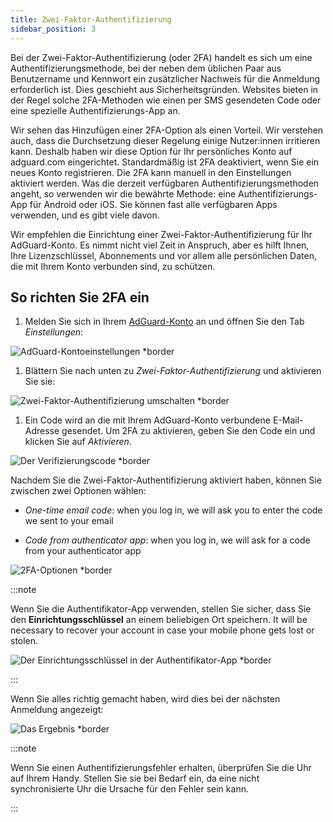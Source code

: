 ```yaml
---
title: Zwei-Faktor-Authentifizierung
sidebar_position: 3
---
```


Bei der Zwei-Faktor-Authentifizierung (oder 2FA) handelt es sich um eine Authentifizierungsmethode, bei der neben dem üblichen Paar aus Benutzername und Kennwort ein zusätzlicher Nachweis für die Anmeldung erforderlich ist. Dies geschieht aus Sicherheitsgründen. Websites bieten in der Regel solche 2FA-Methoden wie einen per SMS gesendeten Code oder eine spezielle Authentifizierungs-App an.

Wir sehen das Hinzufügen einer 2FA-Option als einen Vorteil. Wir verstehen auch, dass die Durchsetzung dieser Regelung einige Nutzer:innen irritieren kann. Deshalb haben wir diese Option für Ihr persönliches Konto auf adguard.com eingerichtet. Standardmäßig ist 2FA deaktiviert, wenn Sie ein neues Konto registrieren. Die 2FA kann manuell in den Einstellungen aktiviert werden. Was die derzeit verfügbaren Authentifizierungsmethoden angeht, so verwenden wir die bewährte Methode: eine Authentifizierungs-App für Android oder iOS. Sie können fast alle verfügbaren Apps verwenden, und es gibt viele davon.

Wir empfehlen die Einrichtung einer Zwei-Faktor-Authentifizierung für Ihr AdGuard-Konto. Es nimmt nicht viel Zeit in Anspruch, aber es hilft Ihnen, Ihre Lizenzschlüssel, Abonnements und vor allem alle persönlichen Daten, die mit Ihrem Konto verbunden sind, zu schützen.

## So richten Sie 2FA ein

1. Melden Sie sich in Ihrem [AdGuard-Konto](https://auth.adguard.com/login.html) an und öffnen Sie den Tab *Einstellungen*:

 ![AdGuard-Kontoeinstellungen *border](https://cdn.adtidy.org/content/kb/ad_blocker/general/2fa_1.png)

1. Blättern Sie nach unten zu *Zwei-Faktor-Authentifizierung* und aktivieren Sie sie:

 ![Zwei-Faktor-Authentifizierung umschalten *border](https://cdn.adtidy.org/content/kb/ad_blocker/general/2fa_2.png)

1. Ein Code wird an die mit Ihrem AdGuard-Konto verbundene E-Mail-Adresse gesendet. Um 2FA zu aktivieren, geben Sie den Code ein und klicken Sie auf *Aktivieren*.

 ![Der Verifizierungscode *border](https://cdn.adtidy.org/content/kb/ad_blocker/general/2fa_3.png?)

Nachdem Sie die Zwei-Faktor-Authentifizierung aktiviert haben, können Sie zwischen zwei Optionen wählen:

- *One-time email code*: when you log in, we will ask you to enter the code we sent to your email

- *Code from authenticator app*: when you log in, we will ask for a code from your authenticator app

![2FA-Optionen *border](https://cdn.adtidy.org/content/kb/ad_blocker/general/2fa_4.png)

:::note

Wenn Sie die Authentifikator-App verwenden, stellen Sie sicher, dass Sie den **Einrichtungsschlüssel** an einem beliebigen Ort speichern. It will be necessary to recover your account in case your mobile phone gets lost or stolen.

![Der Einrichtungsschlüssel in der Authentifikator-App *border](https://cdn.adtidy.org/content/kb/ad_blocker/general/setup_key.png)

:::

Wenn Sie alles richtig gemacht haben, wird dies bei der nächsten Anmeldung angezeigt:

![Das Ergebnis *border](https://cdn.adtidy.org/content/kb/ad_blocker/general/2fa_5.png)

:::note

Wenn Sie einen Authentifizierungsfehler erhalten, überprüfen Sie die Uhr auf Ihrem Handy. Stellen Sie sie bei Bedarf ein, da eine nicht synchronisierte Uhr die Ursache für den Fehler sein kann.

:::
